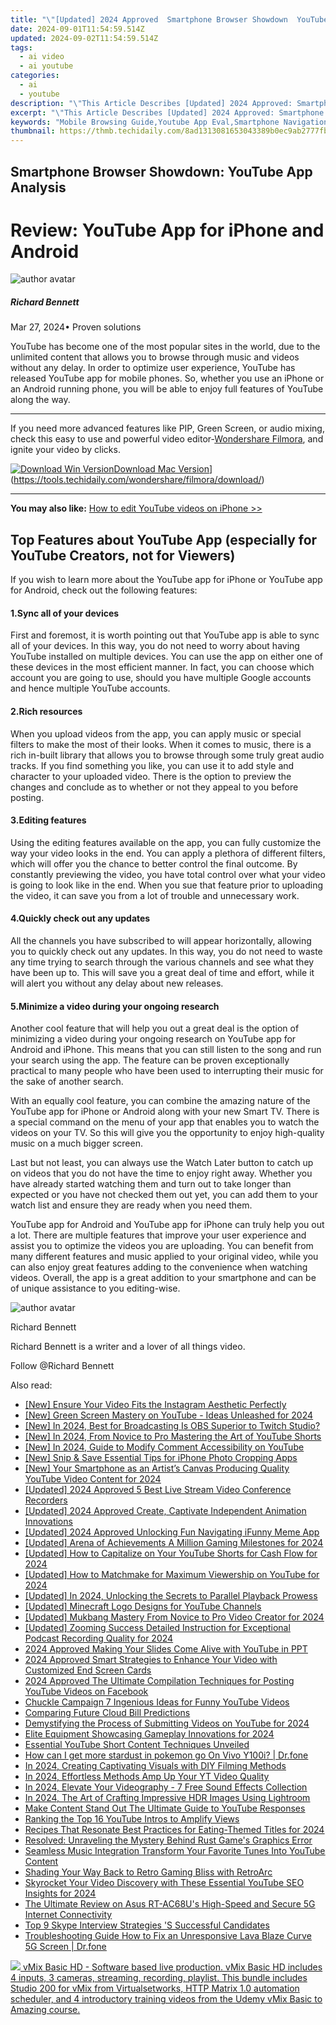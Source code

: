 ```yaml
---
title: "\"[Updated] 2024 Approved  Smartphone Browser Showdown  YouTube App Analysis\""
date: 2024-09-01T11:54:59.514Z
updated: 2024-09-02T11:54:59.514Z
tags:
  - ai video
  - ai youtube
categories:
  - ai
  - youtube
description: "\"This Article Describes [Updated] 2024 Approved: Smartphone Browser Showdown: YouTube App Analysis\""
excerpt: "\"This Article Describes [Updated] 2024 Approved: Smartphone Browser Showdown: YouTube App Analysis\""
keywords: "Mobile Browsing Guide,Youtube App Eval,Smartphone Navigation,Video App Performance,Optimal Phone Browsing,Screen Time Usage,Web App Speed Test"
thumbnail: https://thmb.techidaily.com/8ad1313081653043389b0ec9ab2777fbe6983525a9b9183de9916f4cf1facd61.jpg
---
```


## Smartphone Browser Showdown: YouTube App Analysis

# Review: YouTube App for iPhone and Android

![author avatar](https://images.wondershare.com/filmora/article-images/richard-bennett.jpg)

##### Richard Bennett

 Mar 27, 2024• Proven solutions

 YouTube has become one of the most popular sites in the world, due to the unlimited content that allows you to browse through music and videos without any delay. In order to optimize user experience, YouTube has released YouTube app for mobile phones. So, whether you use an iPhone or an Android running phone, you will be able to enjoy full features of YouTube along the way.

---

 If you need more advanced features like PIP, Green Screen, or audio mixing, check this easy to use and powerful video editor-[Wondershare Filmora](https://tools.techidaily.com/wondershare/filmora/download/), and ignite your video by clicks.

[![Download Win Version](https://images.wondershare.com/filmora/guide/download-btn-win.jpg)](https://tools.techidaily.com/wondershare/filmora/download/)[Download Mac Version](https://images.wondershare.com/filmora/guide/download-btn-mac.jpg)](https://tools.techidaily.com/wondershare/filmora/download/)

---

**You may also like:** [How to edit YouTube videos on iPhone >>](https://tools.techidaily.com/wondershare/filmora/download/)

## Top Features about YouTube App (especially for YouTube Creators, not for Viewers)

 If you wish to learn more about the YouTube app for iPhone or YouTube app for Android, check out the following features:

#### 1.Sync all of your devices

 First and foremost, it is worth pointing out that YouTube app is able to sync all of your devices. In this way, you do not need to worry about having YouTube installed on multiple devices. You can use the app on either one of these devices in the most efficient manner. In fact, you can choose which account you are going to use, should you have multiple Google accounts and hence multiple YouTube accounts.

#### 2.Rich resources

 When you upload videos from the app, you can apply music or special filters to make the most of their looks. When it comes to music, there is a rich in-built library that allows you to browse through some truly great audio tracks. If you find something you like, you can use it to add style and character to your uploaded video. There is the option to preview the changes and conclude as to whether or not they appeal to you before posting.

#### 3.Editing features

 Using the editing features available on the app, you can fully customize the way your video looks in the end. You can apply a plethora of different filters, which will offer you the chance to better control the final outcome. By constantly previewing the video, you have total control over what your video is going to look like in the end. When you sue that feature prior to uploading the video, it can save you from a lot of trouble and unnecessary work.

#### 4.Quickly check out any updates

 All the channels you have subscribed to will appear horizontally, allowing you to quickly check out any updates. In this way, you do not need to waste any time trying to search through the various channels and see what they have been up to. This will save you a great deal of time and effort, while it will alert you without any delay about new releases.

#### 5.Minimize a video during your ongoing research

 Another cool feature that will help you out a great deal is the option of minimizing a video during your ongoing research on YouTube app for Android and iPhone. This means that you can still listen to the song and run your search using the app. The feature can be proven exceptionally practical to many people who have been used to interrupting their music for the sake of another search.

 With an equally cool feature, you can combine the amazing nature of the YouTube app for iPhone or Android along with your new Smart TV. There is a special command on the menu of your app that enables you to watch the videos on your TV. So this will give you the opportunity to enjoy high-quality music on a much bigger screen.

 Last but not least, you can always use the Watch Later button to catch up on videos that you do not have the time to enjoy right away. Whether you have already started watching them and turn out to take longer than expected or you have not checked them out yet, you can add them to your watch list and ensure they are ready when you need them.

 YouTube app for Android and YouTube app for iPhone can truly help you out a lot. There are multiple features that improve your user experience and assist you to optimize the videos you are uploading. You can benefit from many different features and music applied to your original video, while you can also enjoy great features adding to the convenience when watching videos. Overall, the app is a great addition to your smartphone and can be of unique assistance to you editing-wise.

![author avatar](https://images.wondershare.com/filmora/article-images/richard-bennett.jpg)

Richard Bennett

Richard Bennett is a writer and a lover of all things video.

Follow @Richard Bennett


<ins class="adsbygoogle"
     style="display:block"
     data-ad-format="autorelaxed"
     data-ad-client="ca-pub-7571918770474297"
     data-ad-slot="1223367746"></ins>



<ins class="adsbygoogle"
     style="display:block"
     data-ad-client="ca-pub-7571918770474297"
     data-ad-slot="8358498916"
     data-ad-format="auto"
     data-full-width-responsive="true"></ins>

<span class="atpl-alsoreadstyle">Also read:</span>
<div><ul>
<li><a href="https://instagram-video-files.techidaily.com/new-ensure-your-video-fits-the-instagram-aesthetic-perfectly/"><u>[New] Ensure Your Video Fits the Instagram Aesthetic Perfectly</u></a></li>
<li><a href="https://youtube-web.techidaily.com/reen-screen-mastery-on-youtube-ideas-unleashed-for-2024/"><u>[New] Green Screen Mastery on YouTube - Ideas Unleashed for 2024</u></a></li>
<li><a href="https://video-capture.techidaily.com/new-in-2024-best-for-broadcasting-is-obs-superior-to-twitch-studio/"><u>[New] In 2024, Best for Broadcasting  Is OBS Superior to Twitch Studio?</u></a></li>
<li><a href="https://youtube-web.techidaily.com/n-2024-from-novice-to-pro-mastering-the-art-of-youtube-shorts/"><u>[New] In 2024, From Novice to Pro  Mastering the Art of YouTube Shorts</u></a></li>
<li><a href="https://youtube-web.techidaily.com/n-2024-guide-to-modify-comment-accessibility-on-youtube/"><u>[New] In 2024, Guide to Modify Comment Accessibility on YouTube</u></a></li>
<li><a href="https://extra-support.techidaily.com/new-snip-and-save-essential-tips-for-iphone-photo-cropping-apps/"><u>[New] Snip & Save  Essential Tips for iPhone Photo Cropping Apps</u></a></li>
<li><a href="https://youtube-web.techidaily.com/our-smartphone-as-an-artists-canvas-producing-quality-youtube-video-content-for-2024/"><u>[New] Your Smartphone as an Artist’s Canvas  Producing Quality YouTube Video Content for 2024</u></a></li>
<li><a href="https://visual-screen-recording.techidaily.com/updated-2024-approved-5-best-live-stream-video-conference-recorders/"><u>[Updated] 2024 Approved  5 Best Live Stream Video Conference Recorders</u></a></li>
<li><a href="https://youtube-web.techidaily.com/ed-2024-approved-create-captivate-independent-animation-innovations/"><u>[Updated] 2024 Approved  Create, Captivate  Independent Animation Innovations</u></a></li>
<li><a href="https://article-files.techidaily.com/updated-2024-approved-unlocking-fun-navigating-ifunny-meme-app/"><u>[Updated] 2024 Approved  Unlocking Fun  Navigating iFunny Meme App</u></a></li>
<li><a href="https://youtube-web.techidaily.com/ed-arena-of-achievements-a-million-gaming-milestones-for-2024/"><u>[Updated] Arena of Achievements  A Million Gaming Milestones for 2024</u></a></li>
<li><a href="https://youtube-web.techidaily.com/ed-how-to-capitalize-on-your-youtube-shorts-for-cash-flow-for-2024/"><u>[Updated] How to Capitalize on Your YouTube Shorts for Cash Flow for 2024</u></a></li>
<li><a href="https://youtube-web.techidaily.com/ed-how-to-matchmake-for-maximum-viewership-on-youtube-for-2024/"><u>[Updated] How to Matchmake for Maximum Viewership on YouTube for 2024</u></a></li>
<li><a href="https://youtube-web.techidaily.com/ed-in-2024-unlocking-the-secrets-to-parallel-playback-prowess/"><u>[Updated] In 2024, Unlocking the Secrets to Parallel Playback Prowess</u></a></li>
<li><a href="https://youtube-web.techidaily.com/ed-minecraft-logo-designs-for-youtube-channels/"><u>[Updated] Minecraft Logo Designs for YouTube Channels</u></a></li>
<li><a href="https://youtube-web.techidaily.com/ed-mukbang-mastery-from-novice-to-pro-video-creator-for-2024/"><u>[Updated] Mukbang Mastery  From Novice to Pro Video Creator for 2024</u></a></li>
<li><a href="https://remote-screen-capture.techidaily.com/updated-zooming-success-detailed-instruction-for-exceptional-podcast-recording-quality-for-2024/"><u>[Updated] Zooming Success  Detailed Instruction for Exceptional Podcast Recording Quality for 2024</u></a></li>
<li><a href="https://youtube-tips.techidaily.com/approved-making-your-slides-come-alive-with-youtube-in-ppt/"><u>2024 Approved  Making Your Slides Come Alive with YouTube in PPT</u></a></li>
<li><a href="https://youtube-web.techidaily.com/approved-smart-strategies-to-enhance-your-video-with-customized-end-screen-cards/"><u>2024 Approved  Smart Strategies to Enhance Your Video with Customized End Screen Cards</u></a></li>
<li><a href="https://youtube-web.techidaily.com/approved-the-ultimate-compilation-techniques-for-posting-youtube-videos-on-facebook/"><u>2024 Approved  The Ultimate Compilation  Techniques for Posting YouTube Videos on Facebook</u></a></li>
<li><a href="https://youtube-web.techidaily.com/le-campaign-7-ingenious-ideas-for-funny-youtube-videos/"><u>Chuckle Campaign  7 Ingenious Ideas for Funny YouTube Videos</u></a></li>
<li><a href="https://extra-hints.techidaily.com/comparing-future-cloud-bill-predictions/"><u>Comparing Future Cloud Bill Predictions</u></a></li>
<li><a href="https://youtube-web.techidaily.com/tifying-the-process-of-submitting-videos-on-youtube-for-2024/"><u>Demystifying the Process of Submitting Videos on YouTube for 2024</u></a></li>
<li><a href="https://youtube-tips.techidaily.com/-equipment-showcasing-gameplay-innovations-for-2024/"><u>Elite Equipment  Showcasing Gameplay Innovations for 2024</u></a></li>
<li><a href="https://youtube-web.techidaily.com/tial-youtube-short-content-techniques-unveiled/"><u>Essential YouTube Short Content Techniques Unveiled</u></a></li>
<li><a href="https://change-location.techidaily.com/how-can-i-get-more-stardust-in-pokemon-go-on-vivo-y100i-drfone-by-drfone-virtual-android/"><u>How can I get more stardust in pokemon go On Vivo Y100i? | Dr.fone</u></a></li>
<li><a href="https://youtube-web.techidaily.com/24-creating-captivating-visuals-with-diy-filming-methods/"><u>In 2024, Creating Captivating Visuals with DIY Filming Methods</u></a></li>
<li><a href="https://youtube-web.techidaily.com/24-effortless-methods-amp-up-your-yt-video-quality/"><u>In 2024, Effortless Methods  Amp Up Your YT Video Quality</u></a></li>
<li><a href="https://youtube-web.techidaily.com/24-elevate-your-videography-7-free-sound-effects-collection/"><u>In 2024, Elevate Your Videography - 7 Free Sound Effects Collection</u></a></li>
<li><a href="https://some-guidance.techidaily.com/in-2024-the-art-of-crafting-impressive-hdr-images-using-lightroom/"><u>In 2024, The Art of Crafting Impressive HDR Images Using Lightroom</u></a></li>
<li><a href="https://youtube-web.techidaily.com/content-stand-out-the-ultimate-guide-to-youtube-responses/"><u>Make Content Stand Out  The Ultimate Guide to YouTube Responses</u></a></li>
<li><a href="https://youtube-web.techidaily.com/ng-the-top-16-youtube-intros-to-amplify-views/"><u>Ranking the Top 16 YouTube Intros to Amplify Views</u></a></li>
<li><a href="https://youtube-web.techidaily.com/es-that-resonate-best-practices-for-eating-themed-titles-for-2024/"><u>Recipes That Resonate  Best Practices for Eating-Themed Titles for 2024</u></a></li>
<li><a href="https://win-blog.techidaily.com/resolved-unraveling-the-mystery-behind-rust-games-graphics-error/"><u>Resolved: Unraveling the Mystery Behind Rust Game's Graphics Error</u></a></li>
<li><a href="https://youtube-web.techidaily.com/ess-music-integration-transform-your-favorite-tunes-into-youtube-content/"><u>Seamless Music Integration  Transform Your Favorite Tunes Into YouTube Content</u></a></li>
<li><a href="https://win11-tips.techidaily.com/shading-your-way-back-to-retro-gaming-bliss-with-retroarc/"><u>Shading Your Way Back to Retro Gaming Bliss with RetroArc</u></a></li>
<li><a href="https://youtube-web.techidaily.com/cket-your-video-discovery-with-these-essential-youtube-seo-insights-for-2024/"><u>Skyrocket Your Video Discovery with These Essential YouTube SEO Insights for 2024</u></a></li>
<li><a href="https://buynow-tips.techidaily.com/the-ultimate-review-on-asus-rt-ac68us-high-speed-and-secure-5g-internet-connectivity/"><u>The Ultimate Review on Asus RT-AC68U's High-Speed and Secure 5G Internet Connectivity</u></a></li>
<li><a href="https://techno-recovery.techidaily.com/top-9-skype-interview-strategies-s-successful-candidates/"><u>Top 9 Skype Interview Strategies 'S Successful Candidates</u></a></li>
<li><a href="https://howto.techidaily.com/troubleshooting-guide-how-to-fix-an-unresponsive-lava-blaze-curve-5g-screen-drfone-by-drfone-fix-android-problems-fix-android-problems/"><u>Troubleshooting Guide How to Fix an Unresponsive Lava Blaze Curve 5G Screen | Dr.fone</u></a></li>
</ul></div>

<!-- affiliate ads begin -->
<a href="https://secure.2checkout.com/order/checkout.php?PRODS=4718728&QTY=1&AFFILIATE=108875&CART=1"> <img src="https://secure.avangate.com/images/merchant/ce9a6fb2becc2d235e62b125e9260102/products/vMixCallScreenshot1-large.jpg" border="0"> vMix Basic HD - Software based live production. vMix Basic HD includes 4 inputs, 3 cameras, streaming, recording, playlist. 
This bundle includes Studio 200 for vMix from Virtualsetworks, HTTP Matrix 1.0 automation scheduler, and 4 introductory training videos from the Udemy vMix Basic to Amazing course. </a>
<!-- affiliate ads end -->